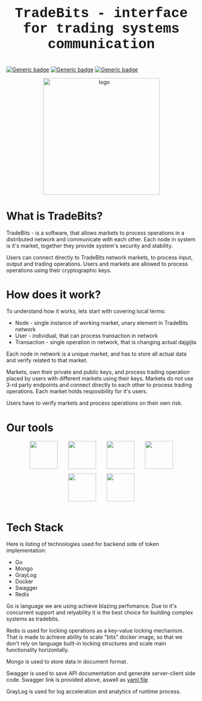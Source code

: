 
# <p  align="center" style="font-family:courier;font-size:130%" size=212px> TradeBits - interface for trading systems communication </p> 

[![Generic badge](https://img.shields.io/badge/LICENSE-MIT-orange.svg)](LICENSE)
[![Generic badge](https://img.shields.io/badge/DOCKER-HUB-blue.svg)](https://hub.docker.com/repository/docker/dangdancheg/tradebits)
[![Generic badge](https://img.shields.io/badge/SWAGGER-API-green.svg)](https://app.swaggerhub.com/apis/Dancheg97/tradebits/1.0.0)



<p align="center">
  <img height="309px" src="https://www.pngmart.com/files/21/AI-PNG-Transparent.png" alt="logo"/>
</p>

# What is TradeBits?

TradeBits - is a software, that allows markets to process operations in a distributed network and communicate with each other. Each node in system is it's market, together they provide system's security and stability.

Users can connect directly to TradeBits network markets, to process input, output and trading operations. Users and markets are allowed to process operations using their cryptographic keys.

# How does it work?

To understand how it works, lets start with covering local terms:
- Node - single instance of working market, unary element in TradeBits network
- User - individual, that can process transaction in network
- Transaction - single operation in network, that is changing actual dajgijta

Each node in network is a unique market, and has to store all actual data and verify related to that market.

Markets, own their private and public keys, and process trading operation placed by users with different markets using their keys. Markets do not use 3-rd party endpoints and connect directly to each other to process trading operations. Each market holds resposibility for it's users.

Users have to verify markets and process operations on their own risk.

# Our tools


<p align="center">
<img go align="center" style="padding-left: 12px; padding-right: 12px; padding-bottom: 12px;" width="74px" height="74px" src="https://raw.githubusercontent.com/golangci/awesome-go-linters/master/go.png" />
<img mongo align="center" style="padding-left: 12px; padding-right: 12px; padding-bottom: 12px;" width="74px" height="74px" src="https://upload.wikimedia.org/wikipedia/commons/thumb/f/f9/Antu_mongodb.svg/2048px-Antu_mongodb.svg.png"/>
<img graylog align="center" style="padding-left: 12px; padding-right: 12px; padding-bottom: 12px;" width="74px" height="74px" src="https://camo.githubusercontent.com/e6c89a3654756437bd520290bdbe8062bea43e97d38ef2a95d1873d0edd0e014/68747470733a2f2f63646e2e66726565626965737570706c792e636f6d2f6c6f676f732f6c617267652f32782f677261796c6f672d6c6f676f2d706e672d7472616e73706172656e742e706e67" />
<img docker align="center" style="padding-left: 12px; padding-right: 12px; padding-bottom: 12px;" width="74px" height="74px" src="https://cdn-icons-png.flaticon.com/512/919/919853.png" />
<img swagger align="center" style="padding-left: 12px; padding-right: 12px; padding-bottom: 12px;" width="74px" height="74px" src="https://upload.wikimedia.org/wikipedia/commons/a/ab/Swagger-logo.png" />
<img redis align="center" style="padding-left: 12px; padding-right: 12px; padding-bottom: 12px;" width="74px" height="74px" src="https://is3-ssl.mzstatic.com/image/thumb/Purple124/v4/17/cd/a2/17cda2a0-b641-c3d0-3d22-141704a40eef/Icon.png/1200x630bb.png" />
</p>


# Tech Stack

Here is listing of technologies used for backend side of token implementation:
- Go
- Mongo
- GrayLog
- Docker
- Swagger
- Redis

Go is language we are using achieve blazing perfomance. Due to it's concurrent support and relyability it is the best choice for building complex systems as tradebits.

Redis is used for locking operations as a key-value locking mechanism. That is made to achieve ability to scale "bits" docker image, so that we don't rely on language built-in locking structures and scale main functionality horizontally.

Mongo is used to store data in document format.

Swagger is used to save API documentation and generate server-client side code. Swagger link is provided above, aswell as [yaml file](api/swagger.yaml)

GrayLog is used for log acceleration and analytics of runtime process.
